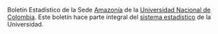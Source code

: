 Boletín Estadístico de la Sede [Amazonía](http://amazonia.unal.edu.co/) de la [Universidad Nacional de Colombia](http://unal.edu.co/). Este boletín hace parte integral del [sistema estadístico](http://estadisticas.unal.edu.co/home/) de la Universidad.
